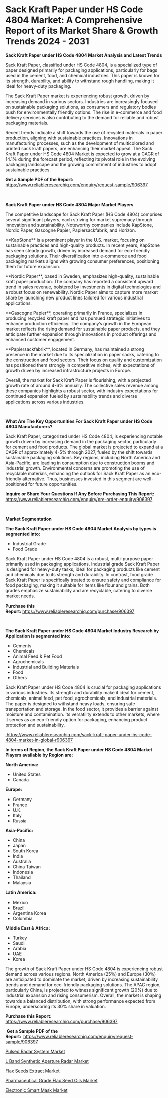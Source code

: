 <p><h1>Sack Kraft Paper under HS Code 4804 Market: A Comprehensive Report of its Market Share & Growth Trends 2024 - 2031</h1></p><p><strong>Sack Kraft Paper under HS Code 4804 Market Analysis and Latest Trends</strong></p>
<p><p>Sack Kraft Paper, classified under HS Code 4804, is a specialized type of paper designed primarily for packaging applications, particularly for bags used in the cement, food, and chemical industries. This paper is known for its strength, durability, and ability to withstand rough handling, making it ideal for heavy-duty packaging.</p><p>The Sack Kraft Paper market is experiencing robust growth, driven by increasing demand in various sectors. Industries are increasingly focused on sustainable packaging solutions, as consumers and regulatory bodies push for environmentally friendly options. The rise in e-commerce and food delivery services is also contributing to the demand for reliable and robust packaging materials.</p><p>Recent trends indicate a shift towards the use of recycled materials in paper production, aligning with sustainable practices. Innovations in manufacturing processes, such as the development of multicolored and printed sack kraft papers, are enhancing their market appeal. The Sack Kraft Paper under HS Code 4804 Market is expected to grow at a CAGR of 14.1% during the forecast period, reflecting its pivotal role in the evolving packaging landscape and the growing commitment of industries to adopt sustainable practices.</p></p>
<p><strong>Get a Sample PDF of the Report:&nbsp;</strong> <a href="https://www.reliableresearchiq.com/enquiry/request-sample/906397?utm_campaign=100&utm_medium=2&utm_source=Github&utm_content=ia&utm_term=11102024&utm_id=sack-kraft-paper-under-hs-code-4804">https://www.reliableresearchiq.com/enquiry/request-sample/906397</a></p>
<p>&nbsp;</p>
<p><strong>Sack Kraft Paper under HS Code 4804 Major Market Players</strong></p>
<p><p>The competitive landscape for Sack Kraft Paper (HS Code 4804) comprises several significant players, each striving for market supremacy through innovation and sustainability. Noteworthy companies include KapStone, Nordic Paper, Gascogne Papier, Papiersackfabrik, and Horizon.</p><p>**KapStone** is a prominent player in the U.S. market, focusing on sustainable practices and high-quality products. In recent years, KapStone has seen steady growth, driven by increased demand for eco-friendly packaging solutions. Their diversification into e-commerce and food packaging markets aligns with growing consumer preferences, positioning them for future expansion.</p><p>**Nordic Paper**, based in Sweden, emphasizes high-quality, sustainable kraft paper production. The company has reported a consistent upward trend in sales revenue, bolstered by investments in digital technologies and a robust focus on renewability. Nordic Paper aims to capture more market share by launching new product lines tailored for various industrial applications.</p><p>**Gascogne Papier**, operating primarily in France, specializes in producing recycled kraft paper and has pursued strategic initiatives to enhance production efficiency. The company’s growth in the European market reflects the rising demand for sustainable paper products, and they anticipate further expansion through innovations in product offerings and enhanced customer engagement.</p><p>**Papiersackfabrik**, located in Germany, has maintained a strong presence in the market due to its specialization in paper sacks, catering to the construction and food sectors. Their focus on quality and customization has positioned them strongly in competitive niches, with expectations of growth driven by increased infrastructure projects in Europe.</p><p>Overall, the market for Sack Kraft Paper is flourishing, with a projected growth rate of around 4-6% annually. The collective sales revenue among these companies highlights a robust sector, with industry expectations for continued expansion fueled by sustainability trends and diverse applications across various industries.</p></p>
<p>&nbsp;</p>
<p><strong>What Are The Key Opportunities For Sack Kraft Paper under HS Code 4804 Manufacturers?</strong></p>
<p><p>Sack Kraft Paper, categorized under HS Code 4804, is experiencing notable growth driven by increasing demand in the packaging sector, particularly for cement and food products. The global market is projected to expand at a CAGR of approximately 4-5% through 2027, fueled by the shift towards sustainable packaging solutions. Key regions, including North America and Asia-Pacific, are leading in consumption due to construction booms and industrial growth. Environmental concerns are promoting the use of recyclable materials, enhancing the outlook for Sack Kraft Paper as an eco-friendly alternative. Thus, businesses invested in this segment are well-positioned for future opportunities.</p></p>
<p><strong>Inquire or Share Your Questions If Any Before Purchasing This Report:</strong> <a href="https://www.reliableresearchiq.com/enquiry/pre-order-enquiry/906397?utm_campaign=100&utm_medium=2&utm_source=Github&utm_content=ia&utm_term=11102024&utm_id=sack-kraft-paper-under-hs-code-4804">https://www.reliableresearchiq.com/enquiry/pre-order-enquiry/906397</a></p>
<p>&nbsp;</p>
<p><strong>Market Segmentation</strong></p>
<p><strong>The Sack Kraft Paper under HS Code 4804 Market Analysis by types is segmented into:</strong></p>
<p><ul><li>Industrial Grade</li><li>Food Grade</li></ul></p>
<p><p>Sack Kraft Paper under HS Code 4804 is a robust, multi-purpose paper primarily used in packaging applications. Industrial grade Sack Kraft Paper is designed for heavy-duty tasks, ideal for packaging products like cement and chemicals due to its strength and durability. In contrast, food grade Sack Kraft Paper is specifically treated to ensure safety and compliance for food packaging, making it suitable for items like flour and grains. Both grades emphasize sustainability and are recyclable, catering to diverse market needs.</p></p>
<p><strong>Purchase this Report:&nbsp;</strong><a href="https://www.reliableresearchiq.com/purchase/906397?utm_campaign=100&utm_medium=2&utm_source=Github&utm_content=ia&utm_term=11102024&utm_id=sack-kraft-paper-under-hs-code-4804">https://www.reliableresearchiq.com/purchase/906397</a></p>
<p>&nbsp;</p>
<p><strong>The Sack Kraft Paper under HS Code 4804 Market Industry Research by Application is segmented into:</strong></p>
<p><ul><li>Cements</li><li>Chemicals</li><li>Animal Feed & Pet Food</li><li>Agrochemicals</li><li>Industrial and Building Materials</li><li>Food</li><li>Others</li></ul></p>
<p><p>Sack Kraft Paper under HS Code 4804 is crucial for packaging applications in various industries. Its strength and durability make it ideal for cement, chemicals, animal feed, pet food, agrochemicals, and industrial materials. The paper is designed to withstand heavy loads, ensuring safe transportation and storage. In the food sector, it provides a barrier against moisture and contamination. Its versatility extends to other markets, where it serves as an eco-friendly option for packaging, enhancing product protection and sustainability.</p></p>
<p><a href="https://www.reliableresearchiq.com/sack-kraft-paper-under-hs-code-4804-market-in-global-r906397?utm_campaign=100&utm_medium=2&utm_source=Github&utm_content=ia&utm_term=11102024&utm_id=sack-kraft-paper-under-hs-code-4804">&nbsp;https://www.reliableresearchiq.com/sack-kraft-paper-under-hs-code-4804-market-in-global-r906397</a></p>
<p><strong>In terms of Region, the Sack Kraft Paper under HS Code 4804 Market Players available by Region are:</strong></p>
<p>
    <p> <strong> North America: </strong>
        <ul>
            <li>United States</li>
            <li>Canada</li>
        </ul>
        </p> 
    <p> <strong> Europe: </strong>
        <ul>
            <li>Germany</li>
            <li>France</li>
            <li>U.K.</li>
            <li>Italy</li>
            <li>Russia</li>
        </ul>
        </p> 
    <p> <strong> Asia-Pacific: </strong>
        <ul>
            <li>China</li>
            <li>Japan</li>
            <li>South Korea</li>
            <li>India</li>
            <li>Australia</li>
            <li>China Taiwan</li>
            <li>Indonesia</li>
            <li>Thailand</li>
            <li>Malaysia</li>
        </ul>
        </p> 
    <p> <strong> Latin America: </strong>
        <ul>
            <li>Mexico</li>
            <li>Brazil</li>
            <li>Argentina Korea</li>
            <li>Colombia</li>
        </ul>
        </p> 
    <p> <strong> Middle East & Africa: </strong>
        <ul>
            <li>Turkey</li>
            <li>Saudi</li>
            <li>Arabia</li>
            <li>UAE</li>
            <li>Korea</li>
        </ul>
    </p>
    </p>
<p><p>The growth of Sack Kraft Paper under HS Code 4804 is experiencing robust demand across various regions. North America (25%) and Europe (30%) are anticipated to dominate the market, driven by increasing sustainability trends and demand for eco-friendly packaging solutions. The APAC region, particularly China, is projected to witness significant growth (20%) due to industrial expansion and rising consumerism. Overall, the market is shaping towards a balanced distribution, with strong performance expected from Europe, underscoring its 30% share in valuation.</p></p>
<p><strong>Purchase this Report: </strong><a href="https://www.reliableresearchiq.com/purchase/906397?utm_campaign=100&utm_medium=2&utm_source=Github&utm_content=ia&utm_term=11102024&utm_id=sack-kraft-paper-under-hs-code-4804">https://www.reliableresearchiq.com/purchase/906397</a></p>
<p>&nbsp;<strong>Get a Sample PDF of the Report:&nbsp;&nbsp;</strong><a href="https://www.reliableresearchiq.com/enquiry/request-sample/906397?utm_campaign=100&utm_medium=2&utm_source=Github&utm_content=ia&utm_term=11102024&utm_id=sack-kraft-paper-under-hs-code-4804">https://www.reliableresearchiq.com/enquiry/request-sample/906397</a></p>
<p><strong></strong></p>
<p><p><a href="https://issuu.com/reportprime-2/docs/pulsed-radar-system-market-size-203_ab2791942e50a7?utm_campaign=100&utm_medium=2&utm_source=Github&utm_content=ia&utm_term=11102024&utm_id=sack-kraft-paper-under-hs-code-4804">Pulsed Radar System Market</a></p><p><a href="https://issuu.com/reportprime-2/docs/l-band-synthetic-aperture-radar-mar_a03535be65c44c?utm_campaign=100&utm_medium=2&utm_source=Github&utm_content=ia&utm_term=11102024&utm_id=sack-kraft-paper-under-hs-code-4804">L Band Synthetic Aperture Radar Market</a></p><p><a href="https://www.linkedin.com/pulse/global-flax-seeds-extract-market-focus-application-end-use-seycf?utm_campaign=100&utm_medium=2&utm_source=Github&utm_content=ia&utm_term=11102024&utm_id=sack-kraft-paper-under-hs-code-4804">Flax Seeds Extract Market</a></p><p><a href="https://www.linkedin.com/pulse/pharmaceutical-grade-flax-seed-oils-market-shifts-strategic-lfdnf?utm_campaign=100&utm_medium=2&utm_source=Github&utm_content=ia&utm_term=11102024&utm_id=sack-kraft-paper-under-hs-code-4804">Pharmaceutical Grade Flax Seed Oils Market</a></p><p><a href="https://www.linkedin.com/pulse/what-innovations-market-trends-shaping-electronic-smart-fu3je?utm_campaign=100&utm_medium=2&utm_source=Github&utm_content=ia&utm_term=11102024&utm_id=sack-kraft-paper-under-hs-code-4804">Electronic Smart Mask Market</a></p></p>